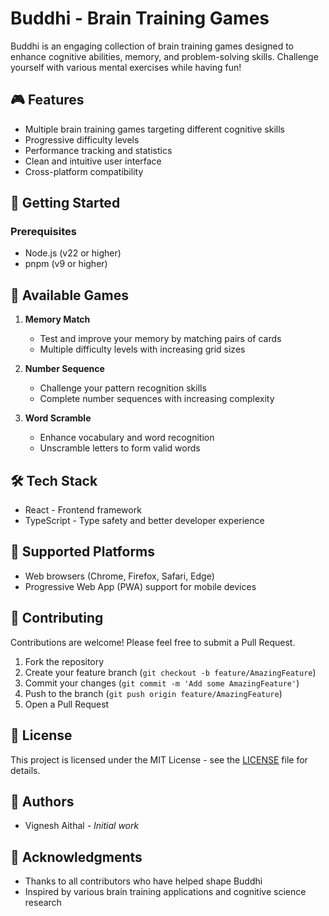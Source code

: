 # Buddhi - Brain Training Games

Buddhi is an engaging collection of brain training games designed to enhance cognitive abilities, memory, and problem-solving skills. Challenge yourself with various mental exercises while having fun!

## 🎮 Features

- Multiple brain training games targeting different cognitive skills
- Progressive difficulty levels
- Performance tracking and statistics
- Clean and intuitive user interface
- Cross-platform compatibility

## 🚀 Getting Started

### Prerequisites

- Node.js (v22 or higher)
- pnpm (v9 or higher)

## 🎯 Available Games

1. **Memory Match**
   - Test and improve your memory by matching pairs of cards
   - Multiple difficulty levels with increasing grid sizes

2. **Number Sequence**
   - Challenge your pattern recognition skills
   - Complete number sequences with increasing complexity

3. **Word Scramble**
   - Enhance vocabulary and word recognition
   - Unscramble letters to form valid words

## 🛠️ Tech Stack

- React - Frontend framework
- TypeScript - Type safety and better developer experience

## 📱 Supported Platforms

- Web browsers (Chrome, Firefox, Safari, Edge)
- Progressive Web App (PWA) support for mobile devices

## 🤝 Contributing

Contributions are welcome! Please feel free to submit a Pull Request.

1. Fork the repository
2. Create your feature branch (`git checkout -b feature/AmazingFeature`)
3. Commit your changes (`git commit -m 'Add some AmazingFeature'`)
4. Push to the branch (`git push origin feature/AmazingFeature`)
5. Open a Pull Request

## 📝 License

This project is licensed under the MIT License - see the [LICENSE](LICENSE) file for details.

## 👥 Authors

- Vignesh Aithal - _Initial work_

## 🙏 Acknowledgments

- Thanks to all contributors who have helped shape Buddhi
- Inspired by various brain training applications and cognitive science research
